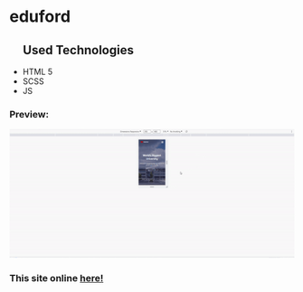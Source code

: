 # eduford

<ul><h2>Used Technologies</h2>
    <li>HTML 5</li>
    <li>SCSS</li>
    <li>JS</li>
</ul>

<h3>Preview:</h3>

<img src="screen.gif">

<h3>This site online <a href="https://delightful-puffpuff-d038a2.netlify.app/">here!</a>
